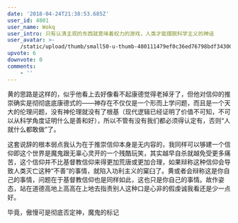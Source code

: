 ```yaml
---
date: '2018-04-24T21:38:53.685Z'
user_id: 4801
user_name: Wokq
user_intro: 只有认清主观的东西就意味着权力的游戏，人类才能摆脱科学主义的神话
user_avatar: >-
    /static/upload/thumb/small50-u-thumb-480111479ef0c36ed76798bdf34300c8588afa7ab3df.png
upvote: 6
downvote: 0
comments:
    - ''
---
```


黄的思路是这样的，似乎他看上去好像看不起康德觉得老掉牙了，但他对信仰的推崇确实是彻彻底底康德式的——神存在不仅仅是一个形而上学问题，而且是一个天大的伦理问题，没有神伦理就没有了根基（现代逻辑已经证明了价值不可知，不可以从科学角度证明什么是善和好），所以不管有没有我们都必须得认定有，否则“人就什么都敢做”了。

这套说辞的根本弱点我认为在于推崇信仰本身是无内容的，我同样可以够建一个信仰即这个世界是魔鬼跟无辜心灵开的一个残酷玩笑，其实越早自杀就越免受更多痛苦，这个信仰并不比基督教信仰来得更加荒唐或更加合理，如果辩称这种信仰会导致人类灭亡这种“不善”的事情，就陷入功利主义的窠臼了。黄或者会辩称这是你自己的事情，问题在于基督教信仰也是同样如此，这也只是你自己的事情。故作姿态，站在道德高地上高高在上地去指责别人这种口是心非的假虔诚我看还是少一点好。

毕竟，傲慢可是彻底否定神，魔鬼的标记
